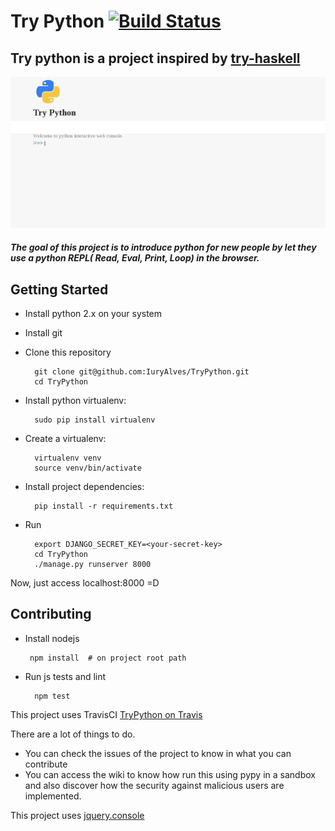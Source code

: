 # Try Python [![Build Status](https://travis-ci.org/IuryAlves/TryPython.svg?branch=master)](https://travis-ci.org/IuryAlves/TryPython)

## Try python is a project inspired by [try-haskell](tryhaskell.org)


![try-python](try-python.gif)
##### The goal of this project is to introduce python for new people by let they use a python REPL( Read, Eval, Print, Loop) in the browser.

## Getting Started

* Install python 2.x on your system
*  Install git
* Clone this repository
 
        git clone git@github.com:IuryAlves/TryPython.git
        cd TryPython

* Install python virtualenv: 
 
        sudo pip install virtualenv

* Create a virtualenv:
 
        virtualenv venv
        source venv/bin/activate

* Install project dependencies:

        pip install -r requirements.txt
        
* Run
        
        export DJANGO_SECRET_KEY=<your-secret-key> 
        cd TryPython
        ./manage.py runserver 8000


Now, just access localhost:8000 =D

## Contributing

 * Install nodejs
 
 
        npm install  # on project root path

* Run js tests and lint


        npm test
    
This project uses TravisCI [TryPython on Travis](https://travis-ci.org/IuryAlves/TryPython)


There are a lot of things to do.

* You can check the issues of the project to know in what you can contribute
* You can access the wiki to know how run this using pypy in a sandbox and also discover how the security against malicious users are implemented.

This project uses [jquery.console](https://github.com/chrisdone/jquery-console)
